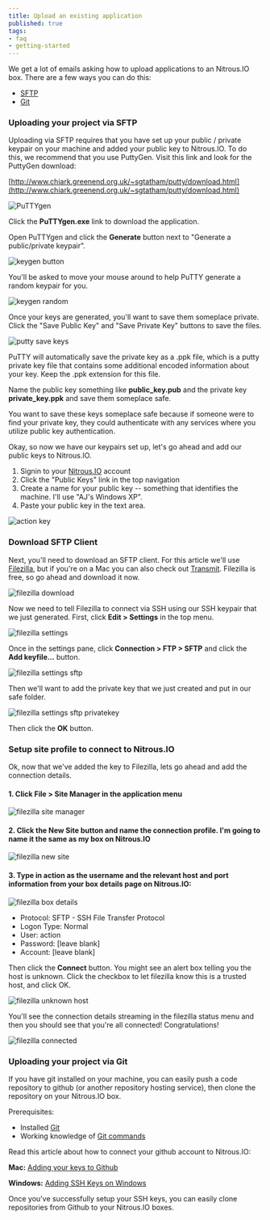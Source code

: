 ```yaml
---
title: Upload an existing application
published: true
tags:
- faq
- getting-started
---
```


We get a lot of emails asking how to upload applications to an Nitrous.IO box. There are a few ways you can do this:

* [SFTP](#sftp)
* [Git](#git)

<a href="#" id="sftp"></a>
### Uploading your project via SFTP

Uploading via SFTP requires that you have set up your public / private keypair on your machine and added your public key to Nitrous.IO. To do this, we recommend that you use PuttyGen. Visit this link and look for the PuttyGen download:

[http://www.chiark.greenend.org.uk/~sgtatham/putty/download.html](http://www.chiark.greenend.org.uk/~sgtatham/putty/download.html)

![PuTTYgen](https://raw.github.com/action-io/action-assets/master/support/screenshots/puttygen.png)

Click the **PuTTYgen.exe** link to download the application.

Open PuTTYgen and click the **Generate** button next to "Generate a public/private keypair".

![keygen button](https://raw.github.com/action-io/action-assets/master/support/screenshots/putty-keygen.png)

You'll be asked to move your mouse around to help PuTTY generate a random keypair for you.

![keygen random](https://raw.github.com/action-io/action-assets/master/support/screenshots/putty-random.png)

Once your keys are generated, you'll want to save them someplace private. Click the "Save Public Key" and "Save Private Key" buttons to save the files.

![putty save keys](https://raw.github.com/action-io/action-assets/master/support/screenshots/putty-key.png)

PuTTY will automatically save the private key as a .ppk file, which is a putty private key file that contains some additional encoded information about your key. Keep the .ppk extension for this file.

Name the public key something like **public_key.pub** and the private key **private_key.ppk** and save them someplace safe.

<p class="note">You want to save these keys someplace safe because if someone were to find your private key, they could authenticate with any services where you utilize public key authentication.</p>

Okay, so now we have our keypairs set up, let's go ahead and add our public keys to Nitrous.IO.

1. Signin to your [Nitrous.IO](https://nitrous.io) account
2. Click the "Public Keys" link in the top navigation
3. Create a name for your public key -- something that identifies the machine. I'll use "AJ's Windows XP".
4. Paste your public key in the text area.

![action key](https://raw.github.com/action-io/action-assets/master/support/screenshots/win-key.png)

### Download SFTP Client

Next, you'll need to download an SFTP client. For this article we'll use [Filezilla](http://filezilla-project.org/), but if you're on a Mac you can also check out [Transmit](http://panic.com/transmit/). Filezilla is free, so go ahead and download it now.

![filezilla download](https://raw.github.com/action-io/action-assets/master/support/screenshots/sftp/filezilla-win-download.png)

Now we need to tell Filezilla to connect via SSH using our SSH keypair that we just generated. First, click **Edit > Settings** in the top menu.

![filezilla settings](https://raw.github.com/action-io/action-assets/master/support/screenshots/sftp/filezilla-settings.png)

Once in the settings pane, click **Connection > FTP > SFTP** and click the **Add keyfile...** button.

![filezilla settings sftp](https://raw.github.com/action-io/action-assets/master/support/screenshots/sftp/filezilla-sftp.png)

Then we'll want to add the private key that we just created and put in our safe folder.

![filezilla settings sftp privatekey](https://raw.github.com/action-io/action-assets/master/support/screenshots/sftp/filezilla-privatekey.png)

Then click the **OK** button.

### Setup site profile to connect to Nitrous.IO

Ok, now that we've added the key to Filezilla, lets go ahead and add the connection details.

#### 1. Click File > Site Manager in the application menu

![filezilla site manager](https://raw.github.com/action-io/action-assets/master/support/screenshots/sftp/filezilla-sitemanager.png)

#### 2. Click the **New Site** button and name the connection profile. I'm going to name it the same as my box on Nitrous.IO

![filezilla new site](https://raw.github.com/action-io/action-assets/master/support/screenshots/sftp/filezilla-newsite.png)

#### 3. Type in **action** as the username and the relevant **host** and **port** information from your box details page on Nitrous.IO:

![filezilla box details](https://raw.github.com/action-io/action-assets/master/support/screenshots/sftp/box-details.png)

* Protocol: SFTP - SSH File Transfer Protocol
* Logon Type:  Normal
* User: action
* Password: [leave blank]
* Account: [leave blank]

Then click the **Connect** button. You might see an alert box telling you the host is unknown. Click the checkbox to let filezilla know this is a trusted host, and click OK.

![filezilla unknown host](https://raw.github.com/action-io/action-assets/master/support/screenshots/sftp/host-unknown.png)

You'll see the connection details streaming in the filezilla status menu and then you should see that you're all connected! Congratulations!

![filezilla connected](https://raw.github.com/action-io/action-assets/master/support/screenshots/sftp/filezilla-connected.png)


<a href="#" id="git"></a>
### Uploading your project via Git

If you have git installed on your machine, you can easily push a code repository to github (or another repository hosting service), then clone the repository on your Nitrous.IO box.

Prerequisites:

* Installed [Git](http://git-scm.com/)
* Working knowledge of [Git commands](http://try.github.com/levels/1/challenges/1)

Read this article about how to connect your github account to Nitrous.IO:

**Mac:**
[Adding your keys to Github](/github-add-key)

**Windows:**
[Adding SSH Keys on Windows](/ssh-windows)

Once you've successfully setup your SSH keys, you can easily clone repositories from Github to your Nitrous.IO boxes.

